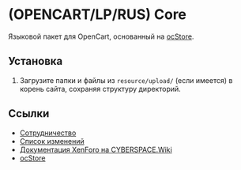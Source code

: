 # (OPENCART/LP/RUS) Core

Языковой пакет для OpenCart, основанный на [ocStore](//github.com/myopencart/ocStore).

## Установка

1. Загрузите папки и файлы из `resource/upload/` (если имеется) в корень сайта, сохраняя структуру директорий.

## Ссылки

- [Сотрудничество](CONTRIBUTING.md)
- [Список изменений](CHANGELOG.md)
- [Документация XenForo на CYBERSPACE.Wiki](//opencart.cyberspace.wiki/)
- [ocStore](//github.com/myopencart/ocStore)
